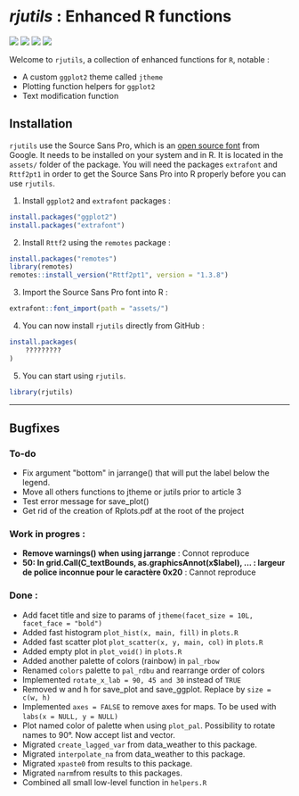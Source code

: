 ***rjutils*** : Enhanced R functions
================================================================================

![](https://img.shields.io/badge/life_cycle-maturing-blue)
![](https://img.shields.io/badge/release_version-0.1-blue)
![](https://img.shields.io/badge/docs-0%25-red)
![](https://img.shields.io/badge/tests-0%25-black)

Welcome to `rjutils`, a collection of enhanced functions for `R`, notable :

* A custom `ggplot2` theme called `jtheme`
* Plotting function helpers for `ggplot2`
* Text modification function


Installation
--------------------------------------------------------------------------------

`rjutils` use the Source Sans Pro, which is an [open source font](https://fonts.google.com/specimen/Source+Sans+Pro#standard-styles) from Google. It needs to be installed on your system and in R. It is located in the `assets/` folder of the package. You will need the packages `extrafont` and `Rttf2pt1` in order to get the Source Sans Pro into R properly before you can use `rjutils`.

1. Install `ggplot2` and `extrafont` packages :

```r
install.packages("ggplot2")
install.packages("extrafont")
```

2. Install `Rttf2` using the `remotes` package :

```r
install.packages("remotes")
library(remotes)
remotes::install_version("Rttf2pt1", version = "1.3.8")
```

3. Import the Source Sans Pro font into R :

```r
extrafont::font_import(path = "assets/")
```

4. You can now install `rjutils` directly from GitHub :

```r
install.packages(
    ?????????
)
```

5. You can start using `rjutils`.

```r
library(rjutils)
```

---

Bugfixes
--------------------------------------------------------------------------------


### To-do

- Fix argument "bottom" in jarrange() that will put the label below the legend.
- Move all others functions to jtheme or jutils prior to article 3
- Test error message for save_plot()
- Get rid of the creation of Rplots.pdf at the root of the project

### Work in progres :

- **Remove warnings() when using jarrange** : Connot reproduce
- **50: In grid.Call(C_textBounds, as.graphicsAnnot(x$label),  ... : largeur de police inconnue pour le caractère 0x20** : Cannot reproduce

### Done :

- Add facet title and size to params of `jtheme(facet_size = 10L, facet_face = "bold")`
- Added fast histogram `plot_hist(x, main, fill)`  in `plots.R`
- Added fast scatter plot `plot_scatter(x, y, main, col)` in `plots.R`
- Added empty plot in `plot_void()` in `plots.R`
- Added another palette of colors (rainbow) in `pal_rbow`
- Renamed `colors` palette to `pal_rdbu` and rearrange order of colors
- Implemented `rotate_x_lab = 90, 45 and 30` instead of `TRUE`
- Removed w and h for save_plot and save_ggplot. Replace by `size = c(w, h)`
- Implemented `axes = FALSE` to remove axes for maps. To be used with `labs(x = NULL, y = NULL)`
- Plot named color of palette when using `plot_pal`. Possibility to rotate names to 90°. Now accept list and vector.
- Migrated `create_lagged_var` from data_weather to this package.
- Migrated `interpolate_na` from data_weather to this package.
- Migrated `xpaste0` from results to this package.
- Migrated `narm`from results to this packages.
- Combined all small low-level function in `helpers.R`
